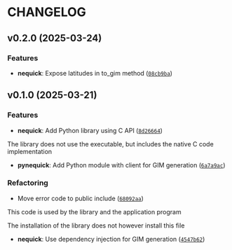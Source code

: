 # CHANGELOG


## v0.2.0 (2025-03-24)

### Features

- **nequick**: Expose latitudes in to_gim method
  ([`08cb9ba`](https://github.com/mgfernan/NeQuickJRC/commit/08cb9ba692752e2478a981f66f0ecdc0cbf2c996))


## v0.1.0 (2025-03-21)

### Features

- **nequick**: Add Python library using C API
  ([`8d26664`](https://github.com/mgfernan/NeQuickJRC/commit/8d26664749ba5330500002cd7f320db7b41b15a3))

The library does not use the executable, but includes the native C code implementation

- **pynequick**: Add Python module with client for GIM generation
  ([`6a7a9ac`](https://github.com/mgfernan/NeQuickJRC/commit/6a7a9ace6653c3db073b96c02b6878e5136c1b93))

### Refactoring

- Move error code to public include
  ([`68092aa`](https://github.com/mgfernan/NeQuickJRC/commit/68092aa3568e8462d88ac3cdcf6d67a8ed274dae))

This code is used by the library and the application program

The installation of the library does not however install this file

- **nequick**: Use dependency injection for GIM generation
  ([`4547b62`](https://github.com/mgfernan/NeQuickJRC/commit/4547b62c9cef09b3e457ad5351adec9e43dfea84))
